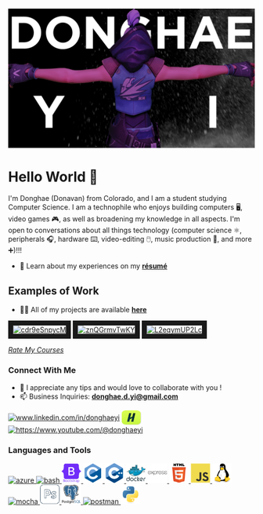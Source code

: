 ![banner](banner.png)

# Hello World 👋
I'm Donghae (Donavan) from Colorado, and I am a student studying Computer Science. I am a technophile who enjoys building computers 🖥️, video games 🎮, as well as broadening my knowledge in all aspects. I'm open to conversations about all things technology (computer science ⚛️, peripherals 🎧, hardware ⌨️, video-editing 🖱️, music production 🎹, and more ➕)!!!

- 📄 Learn about my experiences on my **[résumé](Resume.pdf)**

## Examples of Work
- 👨‍💻 All of my projects are available **[here](https://github.com/donghaeyi?tab=repositories)**

<a href="http://www.youtube.com/watch?feature=player_embedded&v=cdr9eSnpycM" target="_blank"><img src="https://github.com/madisonpj/CSCI3308-Final-Project/assets/132002675/0082e827-dcbe-4411-8dfe-0988d24b7a73" alt="cdr9eSnpycM" width="240" height="120" border="10" /></a>
<a href="http://www.youtube.com/watch?feature=player_embedded&v=znQGrmvTwKY" target="_blank"><img src="http://img.youtube.com/vi/znQGrmvTwKY/0.jpg" alt="znQGrmvTwKY" width="240" height="120" border="10" /></a>
<a href="http://www.youtube.com/watch?feature=player_embedded&v=L2eqymUP2Lc" target="_blank"><img src="http://img.youtube.com/vi/L2eqymUP2Lc/0.jpg" alt="L2eqymUP2Lc" width="240" height="120" border="10" /></a>

*[Rate My Courses](https://github.com/donghaeyi/Rate-My-Courses)*

<h3 align="left">Connect With Me</h3>

- 🤝 I appreciate any tips and would love to collaborate with you !
- 📫 Business Inquiries: **donghae.d.yi@gmail.com**

<p align="left">
<a href="https://linkedin.com/in/donghaeyi" target="blank"><img align="center" src="https://raw.githubusercontent.com/rahuldkjain/github-profile-readme-generator/master/src/images/icons/Social/linked-in-alt.svg" alt="www.linkedin.com/in/donghaeyi" height="30" width="40" /></a> <a href="https://boulder.joinhandshake.com/profiles/4816476" target="blank"><img align="center" src="handshake-logo.png" alt="https://boulder.joinhandshake.com/profiles/4816476" height="30" width="40" /></a>
<a href="https://www.youtube.com/@donghaeyi" target="blank"><img align="center" src="https://raw.githubusercontent.com/rahuldkjain/github-profile-readme-generator/master/src/images/icons/Social/youtube.svg" alt="https://www.youtube.com/@donghaeyi" height="30" width="40" /></a>
</p>

<h3 align="left">Languages and Tools</h3>
<p align="left"> <a href="https://azure.microsoft.com/en-in/" target="_blank" rel="noreferrer"> <img src="https://www.vectorlogo.zone/logos/microsoft_azure/microsoft_azure-icon.svg" alt="azure" width="40" height="40"/> </a> <a href="https://www.gnu.org/software/bash/" target="_blank" rel="noreferrer"> <img src="https://www.vectorlogo.zone/logos/gnu_bash/gnu_bash-icon.svg" alt="bash" width="40" height="40"/> </a> <a href="https://getbootstrap.com" target="_blank" rel="noreferrer"> <img src="https://raw.githubusercontent.com/devicons/devicon/master/icons/bootstrap/bootstrap-plain-wordmark.svg" alt="bootstrap" width="40" height="40"/> </a> <a href="https://www.cprogramming.com/" target="_blank" rel="noreferrer"> <img src="https://raw.githubusercontent.com/devicons/devicon/master/icons/c/c-original.svg" alt="c" width="40" height="40"/> </a> <a href="https://www.w3schools.com/cpp/" target="_blank" rel="noreferrer"> <img src="https://raw.githubusercontent.com/devicons/devicon/master/icons/cplusplus/cplusplus-original.svg" alt="cplusplus" width="40" height="40"/> </a> <a href="https://www.docker.com/" target="_blank" rel="noreferrer"> <img src="https://raw.githubusercontent.com/devicons/devicon/master/icons/docker/docker-original-wordmark.svg" alt="docker" width="40" height="40"/> </a> <a href="https://expressjs.com" target="_blank" rel="noreferrer"> <img src="https://raw.githubusercontent.com/devicons/devicon/master/icons/express/express-original-wordmark.svg" alt="express" width="40" height="40"/> </a> <a href="https://www.w3.org/html/" target="_blank" rel="noreferrer"> <img src="https://raw.githubusercontent.com/devicons/devicon/master/icons/html5/html5-original-wordmark.svg" alt="html5" width="40" height="40"/> </a> <a href="https://developer.mozilla.org/en-US/docs/Web/JavaScript" target="_blank" rel="noreferrer"> <img src="https://raw.githubusercontent.com/devicons/devicon/master/icons/javascript/javascript-original.svg" alt="javascript" width="40" height="40"/> </a> <a href="https://www.linux.org/" target="_blank" rel="noreferrer"> <img src="https://raw.githubusercontent.com/devicons/devicon/master/icons/linux/linux-original.svg" alt="linux" width="40" height="40"/> </a> <a href="https://mochajs.org" target="_blank" rel="noreferrer"> <img src="https://www.vectorlogo.zone/logos/mochajs/mochajs-icon.svg" alt="mocha" width="40" height="40"/> </a> <a href="https://www.photoshop.com/en" target="_blank" rel="noreferrer"> <img src="https://raw.githubusercontent.com/devicons/devicon/master/icons/photoshop/photoshop-line.svg" alt="photoshop" width="40" height="40"/> </a> <a href="https://www.postgresql.org" target="_blank" rel="noreferrer"> <img src="https://raw.githubusercontent.com/devicons/devicon/master/icons/postgresql/postgresql-original-wordmark.svg" alt="postgresql" width="40" height="40"/> </a> <a href="https://postman.com" target="_blank" rel="noreferrer"> <img src="https://www.vectorlogo.zone/logos/getpostman/getpostman-icon.svg" alt="postman" width="40" height="40"/> </a> <a href="https://www.python.org" target="_blank" rel="noreferrer"> <img src="https://raw.githubusercontent.com/devicons/devicon/master/icons/python/python-original.svg" alt="python" width="40" height="40"/> </a> </p>
